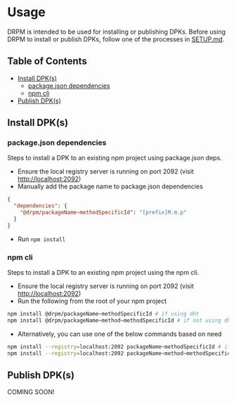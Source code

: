 # Usage

DRPM is intended to be used for installing or publishing DPKs. Before using DRPM to install or publish DPKs, follow one of the processes in [SETUP.md](/docs/SETUP.md).

## Table of Contents

* [Install DPK(s)](#install-dpks)
  * [package.json dependencies](#packagejson-dependencies)
  * [npm cli](#npm-cli)
* [Publish DPK(s)](#publish-dpks)

## Install DPK(s)

### package.json dependencies

Steps to install a DPK to an existing npm project using package.json deps.

* Ensure the local registry server is running on port 2092 (visit <http://localhost:2092>)
* Manually add the package name to package.json dependencies

```json
{
  "dependencies": {
    "@drpm/packageName~methodSpecificId": "[prefix]M.m.p"
  }
}
```

* Run `npm install`

### npm cli

Steps to install a DPK to an existing npm project using the npm cli.

* Ensure the local registry server is running on port 2092 (visit <http://localhost:2092>)
* Run the following from the root of your npm project

```sh
npm install @drpm/packageName~methodSpecificId # if using dht
npm install @drpm/packageName~method~methodSpecificId # if not using dht
```

* Alternatively, you can use one of the below commands based on need

```sh
npm install --registry=localhost:2092 packageName~methodSpecificId # if using dht
npm install --registry=localhost:2092 packageName~method~methodSpecificId # if not using dht
```

## Publish DPK(s)

COMING SOON!
